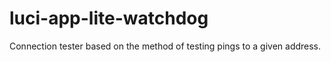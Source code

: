 # luci-app-lite-watchdog
Connection tester based on the method of testing pings to a given address.
